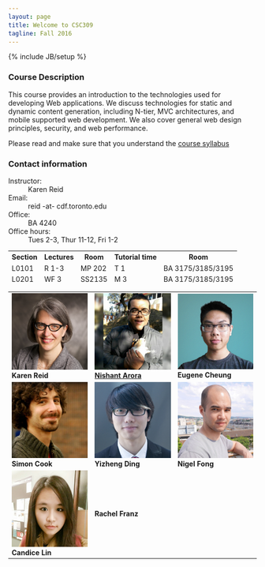 ```yaml
---
layout: page
title: Welcome to CSC309
tagline: Fall 2016
---
```

{% include JB/setup %}

### Course Description

This course provides an introduction to the technologies used for developing Web applications. We discuss technologies for static and dynamic content generation, including N-tier, MVC architectures, and mobile supported web development. We also cover general web design principles, security, and web performance.

Please read and make sure that you understand the <a href="{{ BASE_PATH }}info.html">course syllabus</a> 

### Contact information

<div class="contact">
    <dl class="dl-horizontal">
	    <dt>Instructor:</dt>
	    <dd>Karen Reid</dd>
        <dt>Email:</dt>
	    <dd>reid -at- cdf.toronto.edu </dd>
	    <dt>Office:</dt>
	    <dd>BA 4240</dd>
	    <dt>Office hours:</dt>
	    <dd>Tues 2-3, Thur 11-12, Fri 1-2</dd>
    </dl>
</div>

<div class="meetings">
    <table class="table">
        <thead>
	        <tr>
		        <th>Section</th>
                <th>Lectures</th>
                <th>Room</th>
                <th>Tutorial time</th>
                <th>Room</th>
	        </tr>
	        <tr>
               <td>L0101</td>
                <td>R 1-3</td>
                <td>MP 202</td>
                <td>T 1</td>
                <td>BA 3175/3185/3195</td>
            </tr>
            <tr>
            </tr>
            <tr>
                <td>L0201</td>
                <td>WF 3</td>
                <td>SS2135</td>
                <td>M 3</td>
                <td>BA 3175/3185/3195</td>
            </tr>
        </thead>
    </table>
</div>

<div>
    <table class="table">
        <tr>
            <td>
                <img src="pics/karen-reid.jpg" width="200">
                <br />
                <b>Karen Reid</b>
            </td>
            <td>
                <a href="https://github.com/whizzzkid/" target="_blank">
                    <img src="pics/nishant-arora.jpg" width="200">
                    <br />
                    <b>Nishant Arora</b> 
                </a> 
            </td>
            <td>
                <img src="pics/eugene.png" width="200">
                <br />
                <b>Eugene Cheung</b> 
            </td>
        </tr>
        <tr>
            <td>
                <img src="pics/simon-cook.jpg" width="200">
                <br />
                <b>Simon Cook</b>
            </td>
            <td>
                <img src="pics/yizheng-ding.jpg" width="200">
                <br />
                <b>Yizheng Ding</b>
            </td>
            <td>
                <img src="pics/Nigel-Fong.jpg" width="200">
                <br />
                <b>Nigel Fong</b>
            </td>
        </tr>
        <tr>
            <td>
                <img src="pics/candice-lin.jpg" width="200">
                <br />
                <b>Candice Lin</b>
            </td>
            <td>
                <b>Rachel Franz</b>
            </td>
            <td>
            </td>
        </tr>
    </table>
</div>
